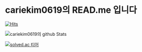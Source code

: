 # cariekim0619의 READ.me 입니다  
  
[![Hits](https://hits.seeyoufarm.com/api/count/incr/badge.svg?url=https%3A%2F%2Fgithub.com%2Fcariekim0619&count_bg=%2379C83D&title_bg=%23555555&icon=&icon_color=%23E7E7E7&title=hits&edge_flat=false)](https://hits.seeyoufarm.com)
  
![cariekim0619의 github Stats](https://github-readme-stats.vercel.app/api?username=cariekim0619&hide=contribs,prs)  
  
[![solved.ac 티어](http://mazassumnida.wtf/api/generate_badge?boj=cariekim0619)](https://solved.ac/cariekim0619)  
  

